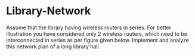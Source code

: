 # Library-Network
Assume that the library having wireless routers in series. For better illustration you have considered only 2 wireless routers, which need to be interconnected in series as per figure given below. Implement and analyze this network plan of a long library hall.
